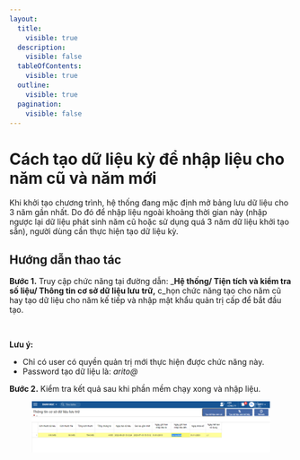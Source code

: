 ```yaml
---
layout:
  title:
    visible: true
  description:
    visible: false
  tableOfContents:
    visible: true
  outline:
    visible: true
  pagination:
    visible: false
---
```


# Cách tạo dữ liệu kỳ để nhập liệu cho năm cũ và năm mới

Khi khởi tạo chương trình, hệ thống đang mặc định mở bảng lưu dữ liệu cho 3 năm gần nhất. Do đó để nhập liệu ngoài khoảng thời gian này (nhập ngược lại dữ liệu phát sinh năm cũ hoặc sử dụng quá 3 năm dữ liệu khởi tạo sẵn), người dùng cần thực hiện tạo dữ liệu kỳ.&#x20;

## Hướng dẫn thao tác

**Bước 1.** Truy cập chức năng tại đường dẫn: _**Hệ thống/ Tiện tích và kiểm tra số liệu/ Thông tin cơ sở dữ liệu lưu trữ,** c_họn chức năng tạo cho năm cũ hay tạo dữ liệu cho năm kế tiếp và nhập mật khẩu quản trị cấp để bắt đầu tạo.

<figure><img src="../.gitbook/assets/Tạo 1.png" alt=""><figcaption></figcaption></figure>

**Lưu ý:**&#x20;

* Chỉ có user có quyền quản trị mới thực hiện được chức năng này.
* Password tạo dữ liệu là: _arito@_

**Bước 2.** Kiểm tra kết quả sau khi phần mềm chạy xong và nhập liệu.

<figure><img src="../.gitbook/assets/Tạo dữ liệu 2 (1).png" alt=""><figcaption></figcaption></figure>
